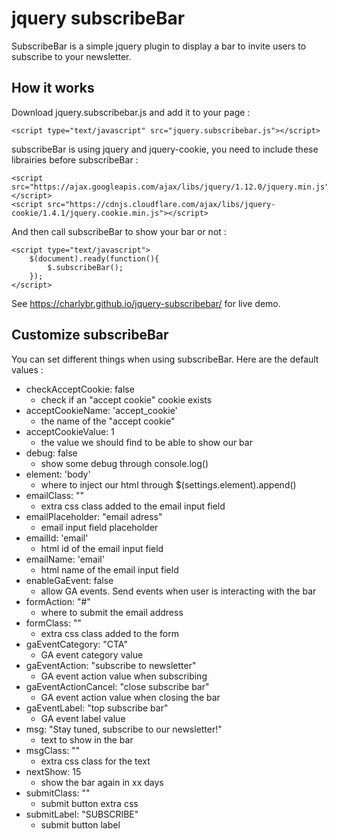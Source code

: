 # jquery subscribeBar

SubscribeBar is a simple jquery plugin to display a bar to invite users to subscribe to your newsletter.

## How it works

Download jquery.subscribebar.js and add it to your page :

```
<script type="text/javascript" src="jquery.subscribebar.js"></script>
```

subscribeBar is using jquery and jquery-cookie, you need to include these librairies before subscribeBar :

```
<script src="https://ajax.googleapis.com/ajax/libs/jquery/1.12.0/jquery.min.js"></script>
<script src="https://cdnjs.cloudflare.com/ajax/libs/jquery-cookie/1.4.1/jquery.cookie.min.js"></script>
```

And then call subscribeBar to show your bar or not :

```
<script type="text/javascript">
    $(document).ready(function(){
        $.subscribeBar();
    });
</script>
```

See https://charlybr.github.io/jquery-subscribebar/ for live demo.

## Customize subscribeBar

You can set different things when using subscribeBar.
Here are the default values :

* checkAcceptCookie: false
  * check if an "accept cookie" cookie exists
* acceptCookieName: 'accept_cookie'
  * the name of the "accept cookie"
* acceptCookieValue: 1
  * the value we should find to be able to show our bar
* debug: false
  * show some debug through console.log()
* element: 'body'
  * where to inject our html through  $(settings.element).append()
* emailClass: ""
  * extra css class added to the email input field
* emailPlaceholder: "email adress"
  * email input field placeholder
* emailId: 'email'
  * html id of the email input field
* emailName: 'email'
  * html name of the email input field
* enableGaEvent: false
  * allow GA events. Send events when user is interacting with the bar
* formAction: "#"
  * where to submit the email address
* formClass: ""
  * extra css class added to the form
* gaEventCategory: "CTA"
  * GA event category value
* gaEventAction: "subscribe to newsletter"
  * GA event action value when subscribing
* gaEventActionCancel: "close subscribe bar"
  * GA event action value when closing the bar
* gaEventLabel: "top subscribe bar"
  * GA event label value
* msg: "Stay tuned, subscribe to our newsletter!"
  * text to show in the bar
* msgClass: ""
  * extra css class for the text
* nextShow: 15
  * show the bar again in xx days
* submitClass: ""
  * submit button extra css
* submitLabel: "SUBSCRIBE"
  * submit button label

